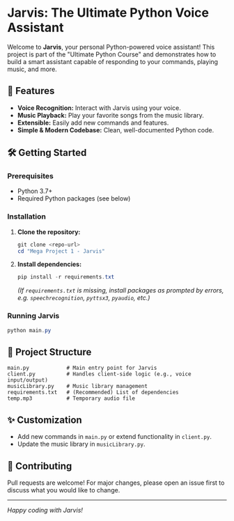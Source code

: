 # Jarvis: The Ultimate Python Voice Assistant

Welcome to **Jarvis**, your personal Python-powered voice assistant! This project is part of the "Ultimate Python Course" and demonstrates how to build a smart assistant capable of responding to your commands, playing music, and more.

## 🚀 Features

- **Voice Recognition:** Interact with Jarvis using your voice.
- **Music Playback:** Play your favorite songs from the music library.
- **Extensible:** Easily add new commands and features.
- **Simple & Modern Codebase:** Clean, well-documented Python code.

## 🛠️ Getting Started

### Prerequisites
- Python 3.7+
- Required Python packages (see below)

### Installation
1. **Clone the repository:**
   ```powershell
   git clone <repo-url>
   cd "Mega Project 1 - Jarvis"
   ```
2. **Install dependencies:**
   ```powershell
   pip install -r requirements.txt
   ```
   *(If `requirements.txt` is missing, install packages as prompted by errors, e.g. `speechrecognition`, `pyttsx3`, `pyaudio`, etc.)*

### Running Jarvis
```powershell
python main.py
```

## 📁 Project Structure

```
main.py            # Main entry point for Jarvis
client.py          # Handles client-side logic (e.g., voice input/output)
musicLibrary.py    # Music library management
requirements.txt   # (Recommended) List of dependencies
temp.mp3           # Temporary audio file
```

## ✨ Customization
- Add new commands in `main.py` or extend functionality in `client.py`.
- Update the music library in `musicLibrary.py`.

## 🤝 Contributing
Pull requests are welcome! For major changes, please open an issue first to discuss what you would like to change.



---

*Happy coding with Jarvis!*
